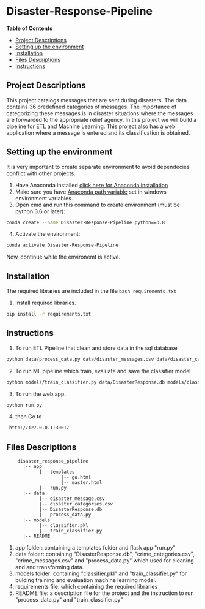 # Disaster-Response-Pipeline
<!-- START doctoc generated TOC please keep comment here to allow auto update -->
<!-- DON'T EDIT THIS SECTION, INSTEAD RE-RUN doctoc TO UPDATE -->
**Table of Contents**
- [Project Descriptions](#project-descriptions)
- [Setting up the environment](#setting-up-the-environment)
- [Installation](#installation)
- [Files Descriptions](#files-descriptions)
- [Instructions](#instructions)


<!-- END doctoc generated TOC please keep comment here to allow auto update -->

## Project Descriptions

This project catalogs messages that are sent during disasters. The data contains 36 predefined categories of messages. The importance of categorizing these messages is in disaster situations where the messages are forwarded to the appropriate relief agency.
In this project we will build a pipeline for ETL and Machine Learning.
This project also has a web application where a message is entered and its classification is obtained.

## Setting up the environment

It is very important to create separate environment to avoid dependecies conflict with other projects.
1. Have Anaconda installed [click here for Anaconda installation](https://www.anaconda.com)
2. Make sure you have [Anaconda path variable](https://www.geeksforgeeks.org/how-to-setup-anaconda-path-to-environment-variable/) set in windows environment variables. 
3. Open cmd and run this command to create environment (must be python 3.6 or later):
```bash
conda create --name Disaster-Response-Pipeline python==3.8 
```
4. Activate the environment:
```bash
conda activate Disaster-Response-Pipeline
```
Now, continue while the environemt is active.

## Installation

The required libraries are included in the file ```bash requirements.txt```

1. Install required libraries.
```bash
pip install -r requirements.txt
```
## Instructions
1. To run ETL Pipeline that clean and store data in the sql database
```bash
python data/process_data.py data/disaster_messages.csv data/disaster_categories.csv data/DisasterResponse.db
```
2. To run ML pipeline which train,  evaluate and save the classifier model
```bash
python models/train_classifier.py data/DisasterResponse.db models/classifier.pkl
```
3. To run the web app. 
```bash
python run.py
```
4. then Go to
```bash
 http://127.0.0.1:3001/
```
## Files Descriptions


        disaster_response_pipeline
          |-- app
                |-- templates
                        |-- go.html
                        |-- master.html
                |-- run.py
          |-- data
                |-- disaster_message.csv
                |-- disaster_categories.csv
                |-- DisasterResponse.db
                |-- process_data.py
          |-- models
                |-- classifier.pkl
                |-- train_classifier.py
          |-- README

1. app folder:  containing a templates folder and flask app "run.py" 
2. data folder:  containing "DisasterResponse.db", "crime_categories.csv", "crime_messages.csv" and "process_data.py" which used for  cleaning and and transforming data.
3. models folder:  containing  "classifier.pkl" and "train_classifier.py" for bulding training and evaluation  machine learning model.
4. requirements file:  which containing the required libraries 
4. README file: a description file for the project and the instruction to run "process_data.py"  and "train_classifier.py" 


